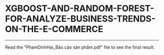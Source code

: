 # XGBOOST-AND-RANDOM-FOREST-FOR-ANALYZE-BUSINESS-TRENDS-ON-THE-E-COMMERCE
---------------------------------------------------------------------------
Read the "PhamDinhHai_Báo cáo sản phẩm.pdf" file to see the final result.
